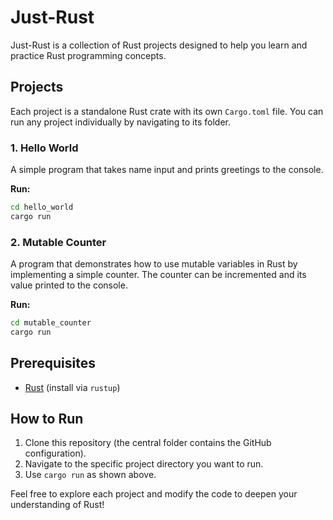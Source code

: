 # Just-Rust

Just-Rust is a collection of Rust projects designed to help you learn and practice Rust programming concepts.

## Projects

Each project is a standalone Rust crate with its own `Cargo.toml` file. You can run any project individually by navigating to its folder.

### 1. Hello World
A simple program that takes name input and prints greetings to the console.

**Run:**
```sh
cd hello_world
cargo run
```
### 2. Mutable Counter
A program that demonstrates how to use mutable variables in Rust by implementing a simple counter. The counter can be incremented and its value printed to the console.

**Run:**
```sh
cd mutable_counter
cargo run
```



## Prerequisites

- [Rust](https://www.rust-lang.org/tools/install) (install via `rustup`)

## How to Run

1. Clone this repository (the central folder contains the GitHub configuration).
2. Navigate to the specific project directory you want to run.
3. Use `cargo run` as shown above.

Feel free to explore each project and modify the code to deepen your understanding of Rust!